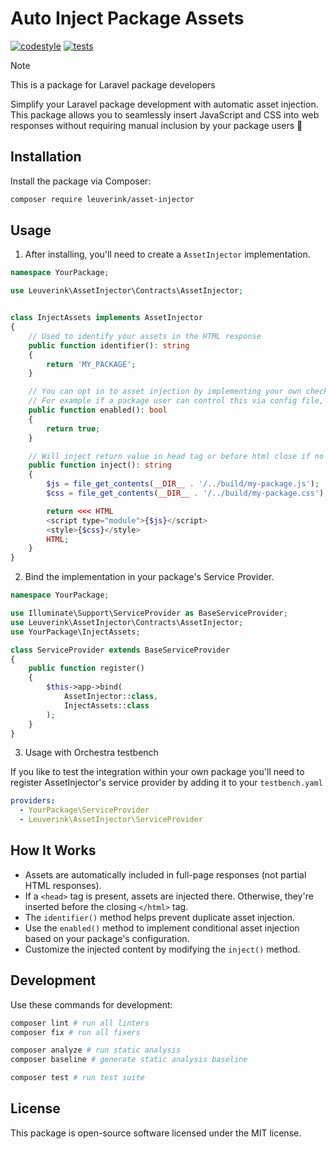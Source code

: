 # Auto Inject Package Assets

[![codestyle](https://github.com/gwleuverink/inject-package-assets/actions/workflows/codestyle.yml/badge.svg)](https://github.com/gwleuverink/inject-package-assets/actions/workflows/codestyle.yml)
[![tests](https://github.com/gwleuverink/inject-package-assets/actions/workflows/tests.yml/badge.svg)](https://github.com/gwleuverink/inject-package-assets/actions/workflows/tests.yml)

> [!NOTE]
> This is a package for Laravel package developers

Simplify your Laravel package development with automatic asset injection. This package allows you to seamlessly insert JavaScript and CSS into web responses without requiring manual inclusion by your package users 🚀

## Installation

Install the package via Composer:

```bash
composer require leuverink/asset-injector
```

## Usage

1. After installing, you'll need to create a `AssetInjector` implementation.

```php
namespace YourPackage;

use Leuverink\AssetInjector\Contracts\AssetInjector;


class InjectAssets implements AssetInjector
{
    // Used to identify your assets in the HTML response
    public function identifier(): string
    {
        return 'MY_PACKAGE';
    }

    // You can opt in to asset injection by implementing your own checks.
    // For example if a package user can control this via config file, or when your end user hits a middleware
    public function enabled(): bool
    {
        return true;
    }

    // Will inject return value in head tag or before html close if no head is present
    public function inject(): string
    {
        $js = file_get_contents(__DIR__ . '/../build/my-package.js');
        $css = file_get_contents(__DIR__ . '/../build/my-package.css');

        return <<< HTML
        <script type="module">{$js}</script>
        <style>{$css}</style>
        HTML;
    }
}
```

2. Bind the implementation in your package's Service Provider.

```php
namespace YourPackage;

use Illuminate\Support\ServiceProvider as BaseServiceProvider;
use Leuverink\AssetInjector\Contracts\AssetInjector;
use YourPackage\InjectAssets;

class ServiceProvider extends BaseServiceProvider
{
    public function register()
    {
        $this->app->bind(
            AssetInjector::class,
            InjectAssets::class
        );
    }
}
```

3. Usage with Orchestra testbench

If you like to test the integration within your own package you'll need to register AssetInjector's service provider by adding it to your `testbench.yaml`

```yaml
providers:
  - YourPackage\ServiceProvider
  - Leuverink\AssetInjector\ServiceProvider
```

## How It Works

- Assets are automatically included in full-page responses (not partial HTML responses).
- If a `<head>` tag is present, assets are injected there. Otherwise, they're inserted before the closing `</html>` tag.
- The `identifier()` method helps prevent duplicate asset injection.
- Use the `enabled()` method to implement conditional asset injection based on your package's configuration.
- Customize the injected content by modifying the `inject()` method.

## Development

Use these commands for development:

```bash
composer lint # run all linters
composer fix # run all fixers

composer analyze # run static analysis
composer baseline # generate static analysis baseline

composer test # run test suite
```

## License

This package is open-source software licensed under the MIT license.
